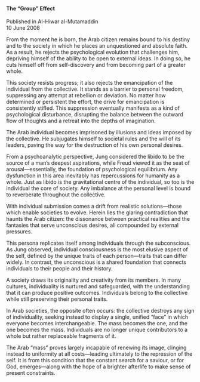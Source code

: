 <h4>The “Group” Effect</h4>


Published in Al-Hiwar al-Mutamaddin
<br>
10 June 2008


From the moment he is born, the Arab citizen remains bound to his destiny and to the society in which he places an unquestioned and absolute faith. As a result, he rejects the psychological evolution that challenges him, depriving himself of the ability to be open to external ideas. In doing so, he cuts himself off from self-discovery and from becoming part of a greater whole.

This society resists progress; it also rejects the emancipation of the individual from the collective. It stands as a barrier to personal freedom, suppressing any attempt at rebellion or deviation. No matter how determined or persistent the effort, the drive for emancipation is consistently stifled. This suppression eventually manifests as a kind of psychological disturbance, disrupting the balance between the outward flow of thoughts and a retreat into the depths of imagination.

The Arab individual becomes imprisoned by illusions and ideas imposed by the collective. He subjugates himself to societal rules and the will of its leaders, paving the way for the destruction of his own personal desires.

From a psychoanalytic perspective, Jung considered the libido to be the source of a man’s deepest aspirations, while Freud viewed it as the seat of arousal—essentially, the foundation of psychological equilibrium. Any dysfunction in this area inevitably has repercussions for humanity as a whole. Just as libido is the gravitational centre of the individual, so too is the individual the core of society. Any imbalance at the personal level is bound to reverberate throughout the collective.

With individual submission comes a drift from realistic solutions—those which enable societies to evolve. Herein lies the glaring contradiction that haunts the Arab citizen: the dissonance between practical realities and the fantasies that serve unconscious desires, all compounded by external pressures.

This persona replicates itself among individuals through the subconscious. As Jung observed, individual consciousness is the most elusive aspect of the self, defined by the unique traits of each person—traits that can differ widely. In contrast, the unconscious is a shared foundation that connects individuals to their people and their history.

A society draws its originality and creativity from its members. In many cultures, individuality is nurtured and safeguarded, with the understanding that it can produce positive outcomes. Individuals belong to the collective while still preserving their personal traits.

In Arab societies, the opposite often occurs: the collective destroys any sign of individuality, seeking instead to display a single, unified “face” in which everyone becomes interchangeable. The mass becomes the one, and the one becomes the mass. Individuals are no longer unique contributors to a whole but rather replaceable fragments of it.

The Arab “mass” proves largely incapable of renewing its image, clinging instead to uniformity at all costs—leading ultimately to the repression of the self. It is from this condition that the constant search for a saviour, or for God, emerges—along with the hope of a brighter afterlife to make sense of present constraints.
